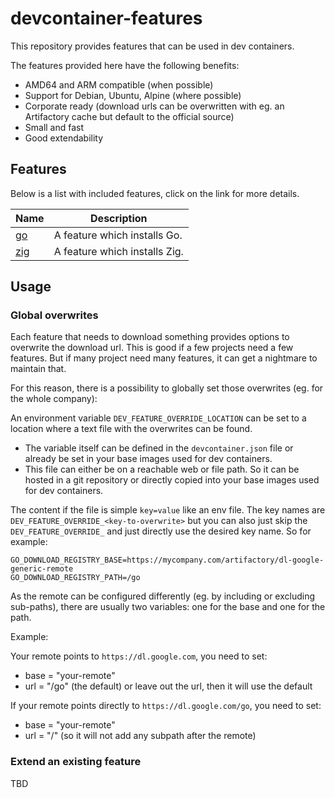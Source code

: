 # devcontainer-features

This repository provides features that can be used in dev containers.

The features provided here have the following benefits:
* AMD64 and ARM compatible (when possible)
* Support for Debian, Ubuntu, Alpine (where possible)
* Corporate ready (download urls can be overwritten with eg. an Artifactory cache but default to the official source)
* Small and fast
* Good extendability

## Features

Below is a list with included features, click on the link for more details.

| Name | Description |
| --- | --- |
| [go](./features/src/go/README.md) | A feature which installs Go. |
| [zig](./features/src/zig/README.md) | A feature which installs Zig. |

## Usage

### Global overwrites

Each feature that needs to download something provides options to overwrite the download url.
This is good if a few projects need a few features.
But if many project need many features, it can get a nightmare to maintain that.

For this reason, there is a possibility to globally set those overwrites (eg. for the whole company):

An environment variable `DEV_FEATURE_OVERRIDE_LOCATION` can be set to a location where a text file with the overwrites can be found.
* The variable itself can be defined in the `devcontainer.json` file or already be set in your base images used for dev containers.
* This file can either be on a reachable web or file path. So it can be hosted in a git repository or directly copied into your base images used for dev containers.

The content if the file is simple `key=value` like an env file.
The key names are `DEV_FEATURE_OVERRIDE_<key-to-overwrite>` but you can also just skip the `DEV_FEATURE_OVERRIDE_` and just directly use the desired key name. So for example:
```
GO_DOWNLOAD_REGISTRY_BASE=https://mycompany.com/artifactory/dl-google-generic-remote
GO_DOWNLOAD_REGISTRY_PATH=/go
```
As the remote can be configured differently (eg. by including or excluding sub-paths), there are usually two variables: one for the base and one for the path.

Example:

Your remote points to `https://dl.google.com`, you need to set:
* base = "your-remote"
* url = "/go" (the default) or leave out the url, then it will use the default

If your remote points directly to `https://dl.google.com/go`, you need to set:
* base = "your-remote"
* url = "/" (so it will not add any subpath after the remote)

### Extend an existing feature

TBD
